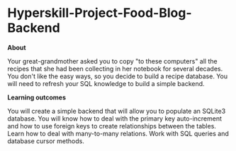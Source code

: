 # Hyperskill-Project-Food-Blog-Backend

**About**

Your great-grandmother asked you to copy "to these computers" all the recipes that she had been collecting in her notebook for several decades. You don't like the easy ways, so you decide to build a recipe database. You will need to refresh your SQL knowledge to build a simple backend.

**Learning outcomes**

You will create a simple backend that will allow you to populate an SQLite3 database. You will know how to deal with the primary key auto-increment and how to use foreign keys to create relationships between the tables. Learn how to deal with many-to-many relations. Work with SQL queries and database cursor methods.
